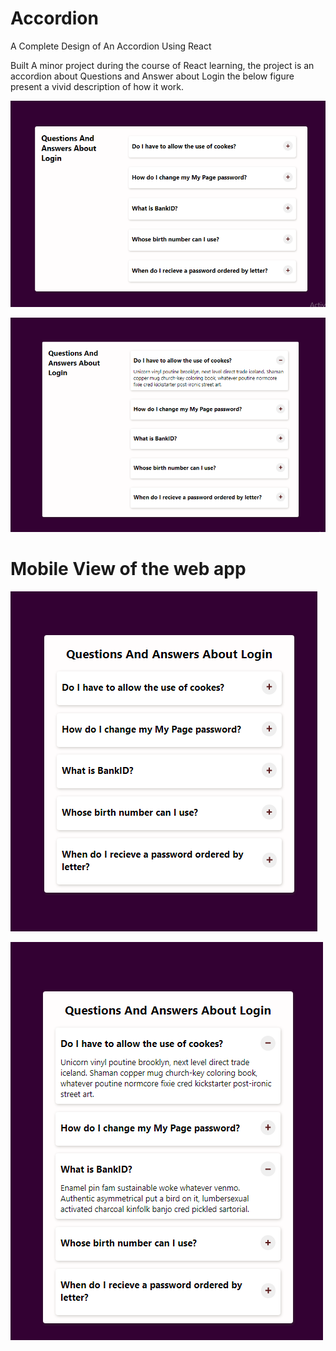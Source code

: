 # Accordion
A Complete Design of An Accordion Using React


 Built A minor project during the course of React learning, the project is an accordion about 
 Questions and Answer about Login the below figure present a vivid description of how it work.



![Image when displaying just the questions](./src/images/1.png)



![image when displaying both Questions and answer](./src/images/2.png)

# Mobile View of the  web app
![mobile view images](./src/images/mobile1.png)



![mobile view image when both questions and answer are displayed](./src/images/mobile2.png)